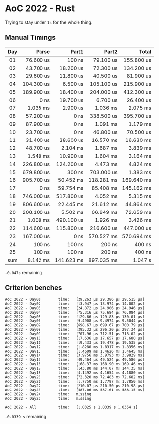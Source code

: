 # AoC 2022 - Rust

Trying to stay under `1s` for the whole thing.


## Manual Timings

| Day |      Parse |      Part1 |      Part2 |      Total |
| :-: | ---------: | ---------: | ---------: | ---------: |
| 01  |  76.600 us |     100 ns |  79.100 us | 155.800 us |
| 02  |  43.700 us |  18.200 us |  72.300 us | 134.200 us |
| 03  |  29.600 us |  11.800 us |  40.500 us |  81.900 us |
| 04  | 104.300 us |   6.500 us | 105.100 us | 215.900 us |
| 05  | 189.900 us |  18.400 us | 204.000 us | 412.300 us |
| 06  |       0 ns |  19.700 us |   6.700 us |  26.400 us |
| 07  |   1.035 ms |   2.900 us |   1.036 ms |   2.075 ms |
| 08  |  57.200 us |       0 ns | 338.500 us | 395.700 us |
| 09  |  87.900 us |       0 ns |   1.091 ms |   1.179 ms |
| 10  |  23.700 us |       0 ns |  46.800 us |  70.500 us |
| 11  |  31.400 us |  28.600 us |  16.570 ms |  16.630 ms |
| 12  |  48.700 us |   2.104 ms |   1.687 ms |   3.839 ms |
| 13  |   1.549 ms |  10.900 us |   1.604 ms |   3.164 ms |
| 14  | 226.800 us | 124.200 us |   4.473 ms |   4.824 ms |
| 15  | 679.800 us |     300 ns | 703.000 us |   1.383 ms |
| 16  | 905.700 us |  50.452 ms | 118.281 ms | 169.640 ms |
| 17  |       0 ns |  59.754 ms |  85.408 ms | 145.162 ms |
| 18  | 746.000 us | 517.800 us |   4.052 ms |   5.315 ms |
| 19  | 806.600 us |  22.445 ms |  21.612 ms |  44.864 ms |
| 20  | 208.100 us |   5.502 ms |  66.949 ms |  72.659 ms |
| 21  |   1.009 ms | 490.100 us |   1.926 ms |   3.426 ms |
| 22  | 114.600 us | 115.800 us | 216.600 us | 447.000 us |
| 23  | 167.000 us |       0 ns | 570.527 ms | 570.694 ms |
| 24  |     100 ns |     100 ns |     200 ns |     400 ns |
| 25  |     100 ns |     100 ns |     200 ns |     400 ns |
| sum |   8.142 ms | 141.623 ms | 897.035 ms |    1.047 s |

`-0.047s` remaining

## Criterion benches

```
AoC 2022 - Day01        time:   [29.263 µs 29.386 µs 29.515 µs]
AoC 2022 - Day02        time:   [13.947 µs 13.974 µs 14.002 µs]
AoC 2022 - Day03        time:   [24.872 µs 24.906 µs 24.946 µs]
AoC 2022 - Day04        time:   [75.316 µs 75.684 µs 76.084 µs]
AoC 2022 - Day05        time:   [129.66 µs 129.83 µs 130.01 µs]
AoC 2022 - Day06        time:   [9.4908 µs 9.4974 µs 9.5044 µs]
AoC 2022 - Day07        time:   [698.67 µs 699.67 µs 700.79 µs]
AoC 2022 - Day08        time:   [295.32 µs 296.20 µs 297.34 µs]
AoC 2022 - Day09        time:   [707.96 µs 712.51 µs 718.02 µs]
AoC 2022 - Day10        time:   [17.636 µs 17.657 µs 17.680 µs]
AoC 2022 - Day11        time:   [19.433 µs 19.478 µs 19.535 µs]
AoC 2022 - Day12        time:   [1.8280 ms 1.8317 ms 1.8356 ms]
AoC 2022 - Day13        time:   [1.4609 ms 1.4626 ms 1.4645 ms]
AoC 2022 - Day14        time:   [3.9756 ms 3.9793 ms 3.9829 ms]
AoC 2022 - Day15        time:   [49.464 µs 49.524 µs 49.586 µs]
AoC 2022 - Day16        time:   [168.37 ms 168.90 ms 169.46 ms]
AoC 2022 - Day17        time:   [143.80 ms 144.07 ms 144.35 ms]
AoC 2022 - Day18        time:   [4.1492 ms 4.1654 ms 4.1880 ms]
AoC 2022 - Day20        time:   [72.320 ms 72.483 ms 72.682 ms]
AoC 2022 - Day21        time:   [1.7750 ms 1.7797 ms 1.7850 ms]
AoC 2022 - Day22        time:   [210.07 µs 210.50 µs 210.98 µs]
AoC 2022 - Day23        time:   [587.06 ms 587.61 ms 588.15 ms]
AoC 2022 - Day24        time:   missing
AoC 2022 - Day25        time:   missing

AoC 2022 - All          time:   [1.0325 s 1.0339 s 1.0354 s]
```

`-0.0339 s` remaining